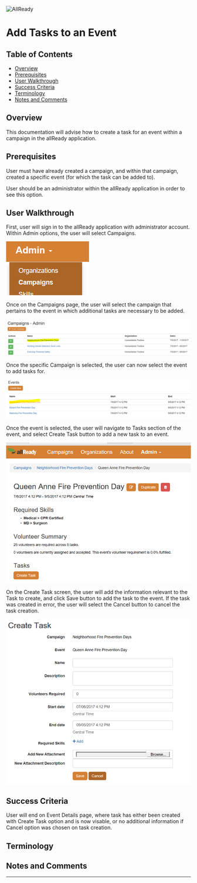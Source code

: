 
![AllReady](/images/ALLReady.png)  
# Add Tasks to an Event   
## Table of Contents   
* [Overview](#Overview) 
* [Prerequisites](#Prerequisites)   
* [User Walkthrough](#User_Walkthrough)  
* [Success Criteria](#Success_Criteria)  
* [Terminology](#Terminology)   
* [Notes and Comments](#Notes_and_Comments)   
 
## <a name='Overview'/> Overview  
 
This documentation will advise how to create a task for an event within a campaign in the allReady application.
 
## <a name='Prerequisites'/>Prerequisites  
 
User must have already created a campaign, and within that campaign, created a specific event (for which the task can be added to).

User should be an administrator within the allReady application in order to see this option.

## <a name='User_Walkthrough'/>User Walkthrough  
 
First, user will sign in to the allReady application with administrator account.
Within Admin options, the user will select Campaigns.

![CampaignDropdownOption](images/AdminCampaignDropdown.png?raw=true) 

Once on the Campaigns page, the user will select the campaign that pertains to the event in which additional tasks are necessary to be added.

![AdminSelectCampaign](images/AdminSelectCampaign.png?raw=true) 

Once the specific Campaign is selected, the user can now select the event to add tasks for.

![AdminSelectEvent](images/AdminSelectEvent.png?raw=true) 

Once the event is selected, the user will navigate to Tasks section of the event, and select Create Task button to add a new task to an event.

![AdminCreateTaskButton](images/AdminCreateTaskButton.png?raw=true) 

On the Create Task screen, the user will add the information relevant to the Task to create, and click Save button to add the task to the event. If the task was created in error, the user will select the Cancel button to cancel the task creation.

![AdminCreateTaskPage](images/AdminCreateTaskPage.png?raw=true) 

## <a name='Success_Criteria'/>Success Criteria   
 
User will end on Event Details page, where task has either been created with Create Task option and is now visable, or no additional information if Cancel option was chosen on task creation.
 
## <a name='Terminology'/>Terminology    
 
## <a name='Notes_and_Comments'/>Notes and Comments    
_____ 
